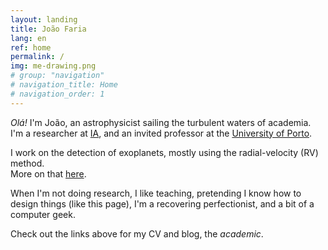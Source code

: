 ```yaml
---
layout: landing
title: João Faria
lang: en
ref: home
permalink: /
img: me-drawing.png
# group: "navigation"
# navigation_title: Home
# navigation_order: 1
---
```



*Olá!* 
I'm João, an astrophysicist sailing the turbulent waters of academia.  
I'm a researcher at [IA](http://www.iastro.pt),
and an invited professor at the [University of Porto](https://sigarra.up.pt/fcup/en).
<!-- {: style="text-align: center"} -->


I work on the detection of exoplanets, 
mostly using the radial-velocity (RV) method.  
More on that [here]({{site.baseurl}}/research).  

<!-- During my PhD, I was in charge of an RV survey of metal-poor stars, 
trying to estimate the occurrence rate of low-mass planets 
around low metallicity stars.  
I found a planet occurrence rate smaller than that of solar-metallicity stars, 
which means that the famous giant planet - metallicity correlation
extends to the population of low-mass planets. -->

When I'm not doing research, I like teaching, 
pretending I know how to design things (like this page), 
I'm a recovering perfectionist, and a bit of a computer geek.

Check out the links above for my CV and blog, the _academic_.
